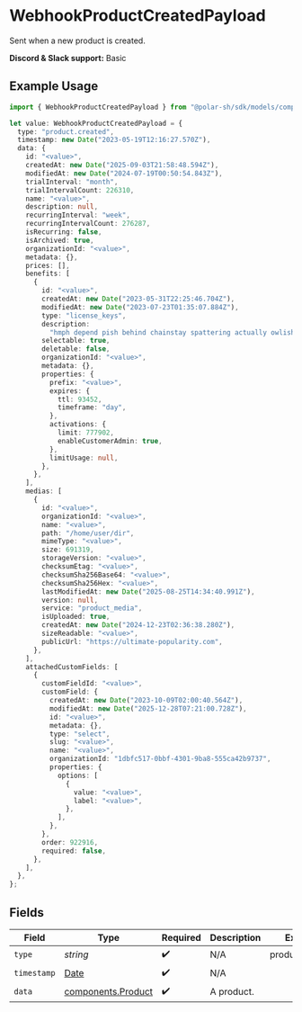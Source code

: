 # WebhookProductCreatedPayload

Sent when a new product is created.

**Discord & Slack support:** Basic

## Example Usage

```typescript
import { WebhookProductCreatedPayload } from "@polar-sh/sdk/models/components/webhookproductcreatedpayload.js";

let value: WebhookProductCreatedPayload = {
  type: "product.created",
  timestamp: new Date("2023-05-19T12:16:27.570Z"),
  data: {
    id: "<value>",
    createdAt: new Date("2025-09-03T21:58:48.594Z"),
    modifiedAt: new Date("2024-07-19T00:50:54.843Z"),
    trialInterval: "month",
    trialIntervalCount: 226310,
    name: "<value>",
    description: null,
    recurringInterval: "week",
    recurringIntervalCount: 276287,
    isRecurring: false,
    isArchived: true,
    organizationId: "<value>",
    metadata: {},
    prices: [],
    benefits: [
      {
        id: "<value>",
        createdAt: new Date("2023-05-31T22:25:46.704Z"),
        modifiedAt: new Date("2023-07-23T01:35:07.884Z"),
        type: "license_keys",
        description:
          "hmph depend pish behind chainstay spattering actually owlishly to",
        selectable: true,
        deletable: false,
        organizationId: "<value>",
        metadata: {},
        properties: {
          prefix: "<value>",
          expires: {
            ttl: 93452,
            timeframe: "day",
          },
          activations: {
            limit: 777902,
            enableCustomerAdmin: true,
          },
          limitUsage: null,
        },
      },
    ],
    medias: [
      {
        id: "<value>",
        organizationId: "<value>",
        name: "<value>",
        path: "/home/user/dir",
        mimeType: "<value>",
        size: 691319,
        storageVersion: "<value>",
        checksumEtag: "<value>",
        checksumSha256Base64: "<value>",
        checksumSha256Hex: "<value>",
        lastModifiedAt: new Date("2025-08-25T14:34:40.991Z"),
        version: null,
        service: "product_media",
        isUploaded: true,
        createdAt: new Date("2024-12-23T02:36:38.280Z"),
        sizeReadable: "<value>",
        publicUrl: "https://ultimate-popularity.com",
      },
    ],
    attachedCustomFields: [
      {
        customFieldId: "<value>",
        customField: {
          createdAt: new Date("2023-10-09T02:00:40.564Z"),
          modifiedAt: new Date("2025-12-28T07:21:00.728Z"),
          id: "<value>",
          metadata: {},
          type: "select",
          slug: "<value>",
          name: "<value>",
          organizationId: "1dbfc517-0bbf-4301-9ba8-555ca42b9737",
          properties: {
            options: [
              {
                value: "<value>",
                label: "<value>",
              },
            ],
          },
        },
        order: 922916,
        required: false,
      },
    ],
  },
};
```

## Fields

| Field                                                                                         | Type                                                                                          | Required                                                                                      | Description                                                                                   | Example                                                                                       |
| --------------------------------------------------------------------------------------------- | --------------------------------------------------------------------------------------------- | --------------------------------------------------------------------------------------------- | --------------------------------------------------------------------------------------------- | --------------------------------------------------------------------------------------------- |
| `type`                                                                                        | *string*                                                                                      | :heavy_check_mark:                                                                            | N/A                                                                                           | product.created                                                                               |
| `timestamp`                                                                                   | [Date](https://developer.mozilla.org/en-US/docs/Web/JavaScript/Reference/Global_Objects/Date) | :heavy_check_mark:                                                                            | N/A                                                                                           |                                                                                               |
| `data`                                                                                        | [components.Product](../../models/components/product.md)                                      | :heavy_check_mark:                                                                            | A product.                                                                                    |                                                                                               |